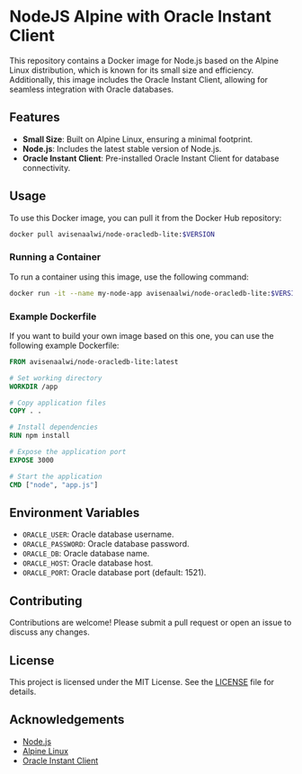# NodeJS Alpine with Oracle Instant Client

This repository contains a Docker image for Node.js based on the Alpine Linux distribution, which is known for its small size and efficiency. Additionally, this image includes the Oracle Instant Client, allowing for seamless integration with Oracle databases.

## Features

- **Small Size**: Built on Alpine Linux, ensuring a minimal footprint.
- **Node.js**: Includes the latest stable version of Node.js.
- **Oracle Instant Client**: Pre-installed Oracle Instant Client for database connectivity.

## Usage

To use this Docker image, you can pull it from the Docker Hub repository:

```sh
docker pull avisenaalwi/node-oracledb-lite:$VERSION
```

### Running a Container

To run a container using this image, use the following command:

```sh
docker run -it --name my-node-app avisenaalwi/node-oracledb-lite:$VERSION
```

### Example Dockerfile

If you want to build your own image based on this one, you can use the following example Dockerfile:

```Dockerfile
FROM avisenaalwi/node-oracledb-lite:latest

# Set working directory
WORKDIR /app

# Copy application files
COPY . .

# Install dependencies
RUN npm install

# Expose the application port
EXPOSE 3000

# Start the application
CMD ["node", "app.js"]
```

## Environment Variables

- `ORACLE_USER`: Oracle database username.
- `ORACLE_PASSWORD`: Oracle database password.
- `ORACLE_DB`: Oracle database name.
- `ORACLE_HOST`: Oracle database host.
- `ORACLE_PORT`: Oracle database port (default: 1521).

## Contributing

Contributions are welcome! Please submit a pull request or open an issue to discuss any changes.

## License

This project is licensed under the MIT License. See the [LICENSE](LICENSE) file for details.

## Acknowledgements

- [Node.js](https://nodejs.org/)
- [Alpine Linux](https://alpinelinux.org/)
- [Oracle Instant Client](https://www.oracle.com/database/technologies/instant-client.html)
